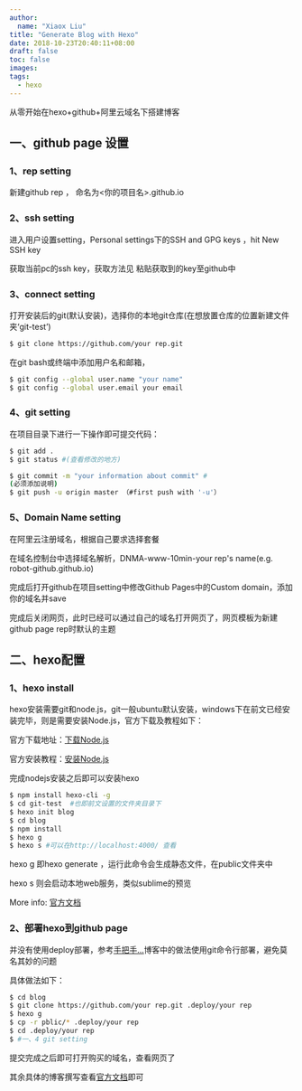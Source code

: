 ```yaml
---
author:
  name: "Xiaox Liu"
title: "Generate Blog with Hexo"
date: 2018-10-23T20:40:11+08:00
draft: false
toc: false
images:
tags:
  - hexo
---
```

从零开始在hexo+github+阿里云域名下搭建博客

## 一、github page 设置

### 1、rep setting

新建github rep ， 命名为<你的项目名>.github.io

### 2、ssh setting

进入用户设置setting，Personal settings下的SSH and GPG keys ，hit New SSH key

获取当前pc的ssh key，获取方法见
粘贴获取到的key至github中

### 3、connect setting

打开安装后的git(默认安装)，选择你的本地git仓库(在想放置仓库的位置新建文件夹‘git-test’)

``` bash 
$ git clone https://github.com/your rep.git
```
在git bash或终端中添加用户名和邮箱，

``` bash
$ git config --global user.name "your name"
$ git config --global user.email your email
```

### 4、git setting

在项目目录下进行一下操作即可提交代码：

```bash
$ git add .
$ git status #(查看修改的地方)

$ git commit -m "your information about commit" #
(必须添加说明)
$ git push -u origin master （#first push with '-u'）
```

### 5、Domain Name setting

在阿里云注册域名，根据自己要求选择套餐

在域名控制台中选择域名解析，DNMA-www-10min-your rep's name(e.g. robot-github.github.io)

完成后打开github在项目setting中修改Github Pages中的Custom domain，添加你的域名并save

完成后关闭网页，此时已经可以通过自己的域名打开网页了，网页模板为新建github page rep时默认的主题

## 二、hexo配置

### 1、hexo install

hexo安装需要git和node.js，git一般ubuntu默认安装，windows下在前文已经安装完毕，则是需要安装Node.js，官方下载及教程如下：

官方下载地址：[下载Node.js](https://nodejs.org/download/)

官方安装教程：[安装Node.js](http://www.runoob.com/nodejs/nodejs-install-setup.html)

完成nodejs安装之后即可以安装hexo

```bash
$ npm install hexo-cli -g
$ cd git-test  #也即前文设置的文件夹目录下
$ hexo init blog
$ cd blog
$ npm install
$ hexo g  
$ hexo s #可以在http://localhost:4000/ 查看
```

hexo g 即hexo generate ，运行此命令会生成静态文件，在public文件夹中

hexo s 则会启动本地web服务，类似sublime的预览

More info: [官方文档](https://hexo.io/docs.html)

### 2、部署hexo到github page

并没有使用deploy部署，参考[手把手...](https://segmentfault.com/a/1190000004947261)博客中的做法使用git命令行部署，避免莫名其妙的问题

具体做法如下：

```bash
$ cd blog
$ git clone https://github.com/your rep.git .deploy/your rep
$ hexo g
$ cp -r pblic/* .deploy/your rep
$ cd .deploy/your rep
$ #一、4 git setting
```

提交完成之后即可打开购买的域名，查看网页了

其余具体的博客撰写查看[官方文档](https://hexo.io/docs.html)即可
